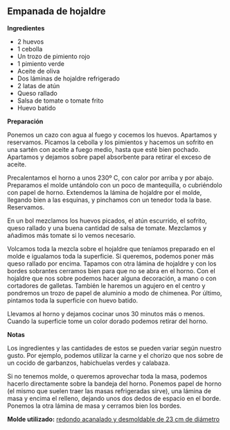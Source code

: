 ## Empanada de hojaldre

**Ingredientes**

- 2 huevos
- 1 cebolla
- Un trozo de pimiento rojo
- 1 pimiento verde
- Aceite de oliva
- Dos láminas de hojaldre refrigerado
- 2 latas de atún
- Queso rallado
- Salsa de tomate o tomate frito
- Huevo batido

**Preparación**

Ponemos un cazo con agua al fuego y cocemos los huevos. Apartamos y reservamos. Picamos la cebolla y los pimientos y hacemos un sofrito en una sartén con aceite a fuego medio, hasta que esté bien pochado. Apartamos y dejamos sobre papel absorbente para retirar el exceso de aceite.

Precalentamos el horno a unos 230º C, con calor por arriba y por abajo. Preparamos el molde untándolo con un poco de mantequilla, o cubriéndolo con papel de horno. Extendemos la lámina de hojaldre por el molde, llegando bien a las esquinas, y pinchamos con un tenedor toda la base. Reservamos.

En un bol mezclamos los huevos picados, el atún escurrido, el sofrito, queso rallado y una buena cantidad de salsa de tomate. Mezclamos y añadimos más tomate si lo vemos necesario.

Volcamos toda la mezcla sobre el hojaldre que teníamos preparado en el molde e igualamos toda la superficie. Si queremos, podemos poner más queso rallado por encima. Tapamos con otra lámina de hojaldre y con los bordes sobrantes cerramos bien para que no se abra en el horno. Con el hojaldre que nos sobre podemos hacer alguna decoración, a mano o con cortadores de galletas. También le haremos un agujero en el centro y pondremos un trozo de papel de aluminio a modo de chimenea. Por último, pintamos toda la superficie con huevo batido.

Llevamos al horno y dejamos cocinar unos 30 minutos más o menos. Cuando la superficie tome un color dorado podemos retirar del horno.

**Notas**

Los ingredientes y las cantidades de estos se pueden variar según nuestro gusto. Por ejemplo, podemos utilizar la carne y el chorizo que nos sobre de un cocido de garbanzos, habichuelas verdes y calabaza.

Si no tenemos molde, o queremos aprovechar toda la masa, podemos hacerlo directamente sobre la bandeja del horno. Ponemos papel de horno (el mismo que suelen traer las masas refrigeradas sirve), una lámina de masa y encima el relleno, dejando unos dos dedos de espacio en el borde. Ponemos la otra lámina de masa y cerramos bien los bordes.

**Molde utilizado:** [redondo acanalado y desmoldable de 23 cm de diámetro](../../moldes-y-utensilios.md)